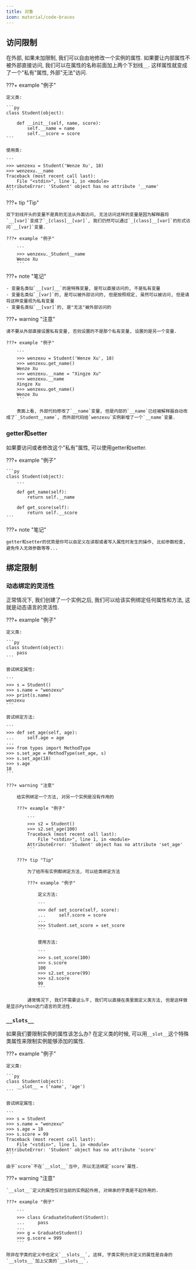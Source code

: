 ```yaml
---
title: 对象
icon: material/code-braces
---
```


## 访问限制

在外部, 如果未加限制, 我们可以自由地修改一个实例的属性. 如果要让内部属性不被外部直接访问, 我们可以在属性的名称前面加上两个下划线`__`. 这样属性就变成了一个"私有"属性, 外部"无法"访问. 

???+ example "例子"

    定义类: 

    ```py
    class Student(object):

        def __init__(self, name, score):
            self.__name = name
            self.__score = score
    ```

    使用类: 

    ```
    >>> wenzexu = Student('Wenze Xu', 18)
    >>> wenzexu.__name
    Traceback (most recent call last):
        File "<stdin>", line 1, in <module>
    AttributeError: 'Student' object has no attribute '__name'
    ```

???+ tip "Tip"

    双下划线开头的变量不是真的无法从外面访问, 无法访问这样的变量是因为解释器将`__[var]`变成了`_[class]__[var]`, 我们仍然可以通过`_[class]__[var]`的形式访问`__[var]`变量. 

    ???+ example "例子"

        ```
        >>> wenzexu._Student__name
        Wenze Xu
        ```

???+ note "笔记"

    - 变量名类似`__[var]__`的是特殊变量, 是可以直接访问的, 不是私有变量
    - 变量名类似`_[var]`的, 是可以被外部访问的, 但是按照规定, 虽然可以被访问, 但是请将这种变量视为私有变量
    - 变量名类似`__[var]`的, 是"无法"被外部访问的

???+ warning "注意"

    请不要从外部直接设置私有变量, 否则设置的不是那个私有变量, 设置的是另一个变量.

    ???+ example "例子"

        ```
        >>> wenzexu = Student('Wenze Xu', 18)
        >>> wenzexu.get_name()
        Wenze Xu
        >>> wenzexu.__name = "Xingze Xu"
        >>> wenzexu.__name
        Xingze Xu
        >>> wenzexu.get_name()
        Wenze Xu
        ```

        表面上看, 外部代码修改了`__name`变量, 但是内部的`__name`已经被解释器自动改成了`_Student__name`, 而外部代码给`wenzexu`实例新增了一个`__name`变量.

### getter和setter

如果要访问或者修改这个"私有"属性, 可以使用getter和setter. 

???+ example "例子"

    ```py
    class Student(object):
        ...

        def get_name(self):
            return self.__name

        def get_score(self):
            return self.__score
    ```

???+ note "笔记"

    getter和setter的优势是你可以自定义在读取或者写入属性时发生的操作, 比如参数检查, 避免传入无效参数等等...

## 绑定限制

### 动态绑定的灵活性

正常情况下, 我们创建了一个实例之后, 我们可以给该实例绑定任何属性和方法, 这就是动态语言的灵活性.

???+ example "例子"

    定义类:

    ```py
    class Student(object):
        pass
    ```

    尝试绑定属性: 

    ```
    >>> s = Student()
    >>> s.name = "wenzexu"
    >>> print(s.name)
    wenzexu
    ```

    尝试绑定方法: 

    ```
    >>> def set_age(self, age):
    ...     self.age = age
    ...
    >>> from types import MethodType
    >>> s.set_age = MethodType(set_age, s)
    >>> s.set_age(18)
    >>> s.age
    18
    ```

    ???+ warning "注意"

        给实例绑定一个方法, 对另一个实例是没有作用的

        ???+ example "例子"

            ```
            >>> s2 = Student()
            >>> s2.set_age(100)
            Traceback (most recent call last):
                File "<stdin>", line 1, in <module>
            AttributeError: 'Student' object has no attribute 'set_age'
            ```
        
        ???+ tip "Tip"

            为了给所有实例都绑定方法, 可以给类绑定方法

            ???+ example "例子"

                定义方法:  

                ```
                >>> def set_score(self, score):
                ...     self.score = score
                ... 
                >>> Student.set_score = set_score
                ```
            
                使用方法: 

                ```
                >>> s.set_score(100)
                >>> s.score
                100
                >>> s2.set_score(99)
                >>> s2.score
                99
                ```
            
            通常情况下, 我们不需要这么干, 我们可以直接在类里面定义类方法, 但是这样做是显示Python这门语言的灵活性. 
    
### `__slots__`

如果我们要限制实例的属性该怎么办? 在定义类的时候, 可以用`__slot__`这个特殊类属性来限制实例能够添加的属性.

???+ example "例子"

    定义类: 

    ```py
    class Student(object):
        __slot__ = ('name', 'age')
    ```

    尝试绑定属性:

    ```
    >>> s = Student
    >>> s.name = "wenzexu"
    >>> s.age = 18
    >>> s.score = 99
    Traceback (most recent call last):
        File "<stdin>", line 1, in <module>
    AttributeError: 'Student' object has no attribute 'score'
    ```

    由于`score`不在`__slot__`当中, 所以无法绑定`score`属性. 

???+ warning "注意"

    `__slot__`定义的属性仅对当前的实例起作用, 对继承的字类是不起作用的. 

    ???+ example "例子"

        ```
        >>> class GraduateStudent(Student):
        ...     pass
        ...
        >>> g = GraduateStudent()
        >>> g.score = 999
        ```

    除非在字类的定义中也定义`__slots__`, 这样, 字类实例允许定义的属性是自身的`__slots__`加上父类的`__slots__`.

[^1]: 访问限制. (n.d.). Retrieved June 14, 2024, from https://www.liaoxuefeng.com/wiki/1016959663602400/1017496679217440